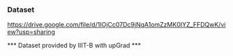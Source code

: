 ### Dataset

https://drive.google.com/file/d/1IOjCc07Dc9jNqA1omZzMK0IYZ_FFDQwK/view?usp=sharing



*** Dataset provided by IIIT-B with upGrad ***
